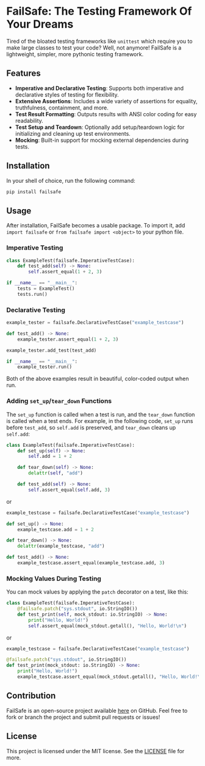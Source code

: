 # FailSafe: The Testing Framework Of Your Dreams

Tired of the bloated testing frameworks like `unittest` which require you to make large classes to test your code? Well, not anymore! FailSafe is a lightweight, simpler, more pythonic testing framework. 

## Features
- **Imperative and Declarative Testing**: Supports both imperative and declarative styles of testing for flexibility.
- **Extensive Assertions**: Includes a wide variety of assertions for equality, truthfulness, containment, and more.
- **Test Result Formatting**: Outputs results with ANSI color coding for easy readability.
- **Test Setup and Teardown**: Optionally add setup/teardown logic for initializing and cleaning up test environments.
- **Mocking**: Built-in support for mocking external dependencies during tests.

## Installation
In your shell of choice, run the following command:
```bash
pip install failsafe
```

## Usage
After installation, FailSafe becomes a usable package. To import it, add `import failsafe` or `from failsafe import <object>` to your python file.

### Imperative Testing
```python
class ExampleTest(failsafe.ImperativeTestCase):
    def test_add(self) -> None:
        self.assert_equal(1 + 2, 3)

if __name__ == "__main__":
    tests = ExampleTest()
    tests.run()
```

### Declarative Testing
```python
example_tester = failsafe.DeclarativeTestCase("example_testcase")

def test_add() -> None:
    example_tester.assert_equal(1 + 2, 3)

example_tester.add_test(test_add)

if __name__ == "__main__":
    example_tester.run()
```

Both of the above examples result in beautiful, color-coded output when run.

### Adding `set_up`/`tear_down` Functions
The `set_up` function is called when a test is run, and the `tear_down` function is called when a test ends. For example, in the following code, `set_up` runs before `test_add`, so `self.add` is preserved, and `tear_down` cleans up `self.add`:
```python
class ExampleTest(failsafe.ImperativeTestCase):
    def set_up(self) -> None:
        self.add = 1 + 2

    def tear_down(self) -> None:
        delattr(self, "add")

    def test_add(self) -> None:
        self.assert_equal(self.add, 3)
```

or

```python
example_testcase = failsafe.DeclarativeTestCase("example_testcase")

def set_up() -> None:
    example_testcase.add = 1 + 2

def tear_down() -> None:
    delattr(example_testcase, "add")

def test_add() -> None:
    example_testcase.assert_equal(example_testcase.add, 3)
```

### Mocking Values During Testing
You can mock values by applying the `patch` decorator on a test, like this:
```python
class ExampleTest(failsafe.ImperativeTestCase):
    @failsafe.patch("sys.stdout", io.StringIO())
    def test_print(self, mock_stdout: io.StringIO) -> None:
        print("Hello, World!")
        self.assert_equal(mock_stdout.getall(), "Hello, World!\n")
```

or

```python
example_testcase = failsafe.DeclarativeTestCase("example_testcase")

@failsafe.patch("sys.stdout", io.StringIO())
def test_print(mock_stdout: io.StringIO) -> None:
    print("Hello, World!")
    example_testcase.assert_equal(mock_stdout.getall(), "Hello, World!\n")
```

## Contribution
FailSafe is an open-source project available [here](https://github.com/TheOmniOnic/failsafe) on GitHub. Feel free to fork or branch the project and submit pull requests or issues!

## License
This project is licensed under the MIT license. See the [LICENSE](https://github.com/TheOmniOnic/failsafe/blob/main/LICENSE) file for more.